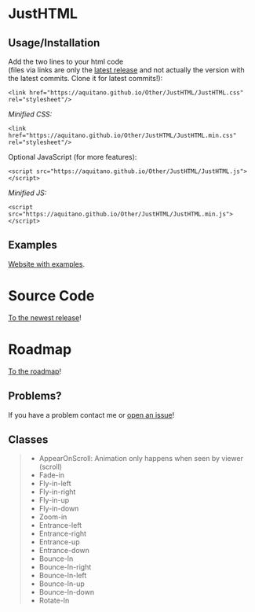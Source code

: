 # JustHTML

## **Usage/Installation**
Add the two lines to your html code <br />(files via links are only the <a href="https://github.com/Aquitano/JustHTML/releases/latest">latest release</a> and not actually the version with the latest commits. Clone it for latest commits!): <br />
```shell
<link href="https://aquitano.github.io/Other/JustHTML/JustHTML.css" rel="stylesheet"/>
```
_Minified CSS:_
```shell
<link href="https://aquitano.github.io/Other/JustHTML/JustHTML.min.css" rel="stylesheet"/>
```
Optional JavaScript (for more features): <br />
```shell
<script src="https://aquitano.github.io/Other/JustHTML/JustHTML.js"></script>
```
_Minified JS:_
```shell
<script src="https://aquitano.github.io/Other/JustHTML/JustHTML.min.js"></script>
```

## **Examples** 
<a href="https://aquitano.github.io/Other/JustHTML/examples">Website with examples</a>.

# **Source Code**
<a href="https://github.com/Aquitano/JustHTML/releases/latest">To the newest release</a>!

# **Roadmap**
<a href="https://trello.com/b/U4zyGVv3/roadmap">To the roadmap</a>!

## **Problems?** 
If you have a problem contact me or <a href="https://github.com/Aquitano/JustHTML/issues">open an issue</a>!

## **Classes**

> - AppearOnScroll: Animation only happens when seen by viewer (scroll) <br />
> - Fade-in <br />
> - Fly-in-left <br />
> - Fly-in-right <br />
> - Fly-in-up <br />
> - Fly-in-down <br />
> - Zoom-in <br />
> - Entrance-left <br />
> - Entrance-right <br />
> - Entrance-up <br />
> - Entrance-down <br />
> - Bounce-In <br />
> - Bounce-In-right <br />
> - Bounce-In-left <br />
> - Bounce-In-up <br />
> - Bounce-In-down <br />
> - Rotate-In <br />
